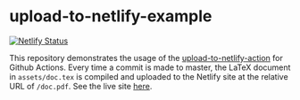 # upload-to-netlify-example

[![Netlify Status](https://api.netlify.com/api/v1/badges/469c9d79-44a7-4e1b-9da3-1640d9c3548e/deploy-status)](https://app.netlify.com/sites/upload-to-netlify-example/deploys)

This repository demonstrates the usage of the
[upload-to-netlify-action](https://github.com/MrFlynn/upload-to-netlify-action)
for Github Actions. Every time a commit is made to master, the LaTeX document in
`assets/doc.tex` is compiled and uploaded to the Netlify site at the relative
URL of `/doc.pdf`.
See the live site [here](https://upload-to-netlify-example.netlify.com).
